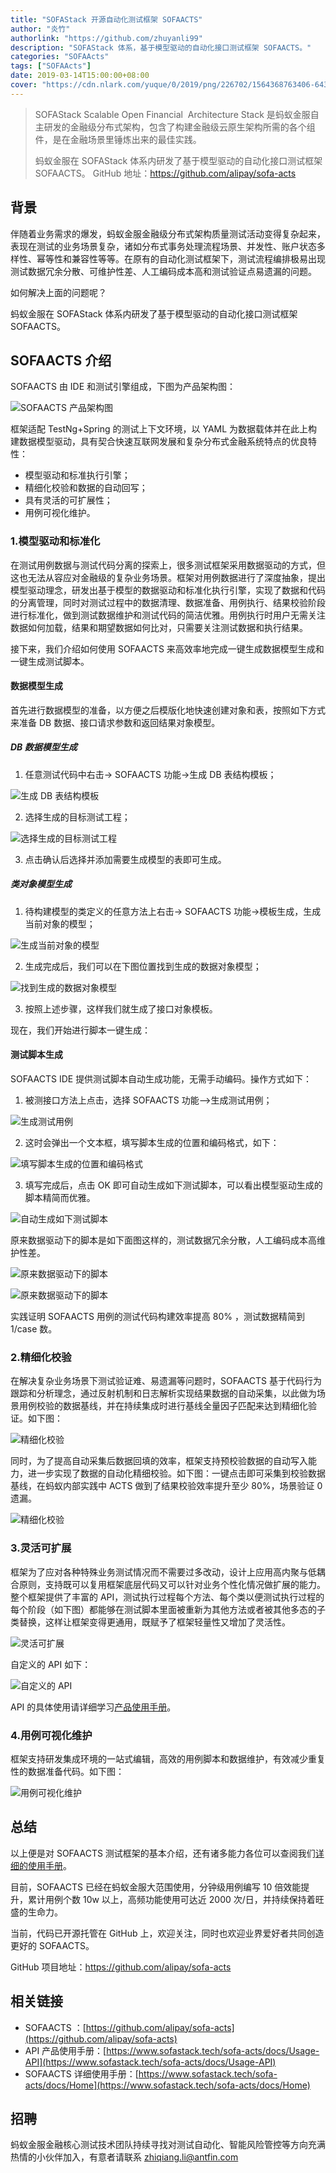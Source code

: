```yaml
---
title: "SOFAStack 开源自动化测试框架 SOFAACTS"
author: "炎竹"
authorlink: "https://github.com/zhuyanli99"
description: "SOFAStack 体系，基于模型驱动的自动化接口测试框架 SOFAACTS。"
categories: "SOFAActs"
tags: ["SOFAActs"]
date: 2019-03-14T15:00:00+08:00
cover: "https://cdn.nlark.com/yuque/0/2019/png/226702/1564368763406-6433cb14-13c4-49ea-af4b-e2da9433ae3f.png"
---
```


> SOFAStack
> Scalable Open Financial  Architecture Stack
是蚂蚁金服自主研发的金融级分布式架构，包含了构建金融级云原生架构所需的各个组件，是在金融场景里锤炼出来的最佳实践。
> 
> 蚂蚁金服在 SOFAStack 体系内研发了基于模型驱动的自动化接口测试框架 SOFAACTS。
> GitHub 地址：https://github.com/alipay/sofa-acts

## 背景

伴随着业务需求的爆发，蚂蚁金服金融级分布式架构质量测试活动变得复杂起来，表现在测试的业务场景复杂，诸如分布式事务处理流程场景、并发性、账户状态多样性、幂等性和兼容性等等。在原有的自动化测试框架下，测试流程编排极易出现测试数据冗余分散、可维护性差、人工编码成本高和测试验证点易遗漏的问题。

如何解决上面的问题呢？

蚂蚁金服在 SOFAStack 体系内研发了基于模型驱动的自动化接口测试框架 SOFAACTS。

## SOFAACTS 介绍

SOFAACTS 由 IDE 和测试引擎组成，下图为产品架构图：

![SOFAACTS 产品架构图](https://cdn.nlark.com/yuque/0/2019/png/226702/1552554464971-756e8485-2d09-41d3-9075-7ed9e68d55fd.png)

框架适配 TestNg+Spring 的测试上下文环境，以 YAML 为数据载体并在此上构建数据模型驱动，具有契合快速互联网发展和复杂分布式金融系统特点的优良特性：

- 模型驱动和标准执行引擎；
- 精细化校验和数据的自动回写；
- 具有灵活的可扩展性；
- 用例可视化维护。

### 1.模型驱动和标准化

在测试用例数据与测试代码分离的探索上，很多测试框架采用数据驱动的方式，但这也无法从容应对金融级的复杂业务场景。框架对用例数据进行了深度抽象，提出模型驱动理念，研发出基于模型的数据驱动和标准化执行引擎，实现了数据和代码的分离管理，同时对测试过程中的数据清理、数据准备、用例执行、结果校验阶段进行标准化，做到测试数据维护和测试代码的简洁优雅。用例执行时用户无需关注数据如何加载，结果和期望数据如何比对，只需要关注测试数据和执行结果。

接下来，我们介绍如何使用 SOFAACTS 来高效率地完成一键生成数据模型生成和一键生成测试脚本。

#### 数据模型生成

首先进行数据模型的准备，以方便之后模版化地快速创建对象和表，按照如下方式来准备 DB 数据、接口请求参数和返回结果对象模型。

##### DB 数据模型生成

1. 任意测试代码中右击-> SOFAACTS 功能->生成 DB 表结构模板；

![生成 DB 表结构模板](https://cdn.nlark.com/yuque/0/2019/png/226702/1552554464989-82b67121-c7c6-4eeb-883c-238da1052388.png)

2. 选择生成的目标测试工程；

![选择生成的目标测试工程](https://cdn.nlark.com/yuque/0/2019/png/226702/1552554464991-6c071438-c0e3-495e-b622-62796742beec.png)

3. 点击确认后选择并添加需要生成模型的表即可生成。

##### 类对象模型生成

1. 待构建模型的类定义的任意方法上右击-> SOFAACTS 功能->模板生成，生成当前对象的模型；

![生成当前对象的模型](https://cdn.nlark.com/yuque/0/2019/png/226702/1552554464998-9f8551b3-f242-4999-ad9b-a5782e8e89a7.png)

2. 生成完成后，我们可以在下图位置找到生成的数据对象模型；

![找到生成的数据对象模型](https://cdn.nlark.com/yuque/0/2019/png/226702/1552554465000-c483af9e-dca4-4e69-89eb-c2ff98db0bb5.png)

3. 按照上述步骤，这样我们就生成了接口对象模板。

现在，我们开始进行脚本一键生成：

#### 测试脚本生成

SOFAACTS IDE 提供测试脚本自动生成功能，无需手动编码。操作方式如下：

1. 被测接口方法上点击，选择 SOFAACTS 功能-->生成测试用例；

![生成测试用例](https://cdn.nlark.com/yuque/0/2019/png/226702/1552554465018-1b2427c7-d01d-4017-965a-23a250c6cc82.png)

2. 这时会弹出一个文本框，填写脚本生成的位置和编码格式，如下：

![填写脚本生成的位置和编码格式](https://cdn.nlark.com/yuque/0/2019/png/226702/1552554465008-b371a94f-5001-4ff5-b9f1-dbba2c742477.png)

3. 填写完成后，点击 OK 即可自动生成如下测试脚本，可以看出模型驱动生成的脚本精简而优雅。

![自动生成如下测试脚本](https://cdn.nlark.com/yuque/0/2019/png/226702/1552554465010-004b0605-df32-457b-970a-a69c9c9d791d.png)

原来数据驱动下的脚本是如下面图这样的，测试数据冗余分散，人工编码成本高维护性差。

![原来数据驱动下的脚本](https://cdn.nlark.com/yuque/0/2019/png/226702/1552554465050-b3b484d5-ebc1-426b-bddf-4b244cb6e506.png)

![原来数据驱动下的脚本](https://cdn.nlark.com/yuque/0/2019/png/226702/1552554465021-f3372ea5-ab0b-49d4-b7bc-8539070fd378.png)

实践证明 SOFAACTS 用例的测试代码构建效率提高 80% ，测试数据精简到 1/case 数。

### 2.精细化校验

在解决复杂业务场景下测试验证难、易遗漏等问题时，SOFAACTS 基于代码行为跟踪和分析理念，通过反射机制和日志解析实现结果数据的自动采集，以此做为场景用例校验的数据基线，并在持续集成时进行基线全量因子匹配来达到精细化验证。如下图：

![精细化校验](https://cdn.nlark.com/yuque/0/2019/png/226702/1552554465023-540c7474-69ae-41bc-b59c-a3afa42072ff.png)

同时，为了提高自动采集后数据回填的效率，框架支持预校验数据的自动写入能力，进一步实现了数据的自动化精细校验。如下图：一键点击即可采集到校验数据基线，在蚂蚁内部实践中 ACTS 做到了结果校验效率提升至少 80%，场景验证 0 遗漏。

![精细化校验](https://cdn.nlark.com/yuque/0/2019/png/226702/1552554465023-d82a9092-23e5-43f7-8b05-7a551328e09e.png)

### 3.灵活可扩展

框架为了应对各种特殊业务测试情况而不需要过多改动，设计上应用高内聚与低耦合原则，支持既可以复用框架底层代码又可以针对业务个性化情况做扩展的能力。整个框架提供了丰富的 API，测试执行过程每个方法、每个类以便测试执行过程的每个阶段（如下图）都能够在测试脚本里面被重新为其他方法或者被其他多态的子类替换，这样让框架变得更通用，既赋予了框架轻量性又增加了灵活性。

![灵活可扩展](https://cdn.nlark.com/yuque/0/2019/png/226702/1552554465061-cc6bed82-cf8e-4ac2-8ee0-8d5966b73415.png)

自定义的 API 如下：

![自定义的 API](https://cdn.nlark.com/yuque/0/2019/png/226702/1552554465042-02303af3-3917-479b-ba9c-93f5cb9ad8ae.png)

API 的具体使用请详细学习[产品使用手册](https://www.sofastack.tech/sofa-acts/docs/Usage-API)。

### 4.用例可视化维护

框架支持研发集成环境的一站式编辑，高效的用例脚本和数据维护，有效减少重复性的数据准备代码。如下图：

![用例可视化维护](https://cdn.nlark.com/yuque/0/2019/png/226702/1552554465038-15d4b9c4-1b4f-4b7a-91bf-79ae96e4fdde.png)

## 总结

以上便是对 SOFAACTS 测试框架的基本介绍，还有诸多能力各位可以查阅我们[详细的使用手册](https://www.sofastack.tech/sofa-acts/docs/Home)。

目前，SOFAACTS 已经在蚂蚁金服大范围使用，分钟级用例编写 10 倍效能提升，累计用例个数 10w 以上，高频功能使用可达近 2000 次/日，并持续保持着旺盛的生命力。

当前，代码已开源托管在 GitHub 上，欢迎关注，同时也欢迎业界爱好者共同创造更好的 SOFAACTS。

GitHub 项目地址：<https://github.com/alipay/sofa-acts>

## 相关链接

- SOFAACTS ：[https://github.com/alipay/sofa-acts](https://github.com/alipay/sofa-acts)
- API 产品使用手册：[https://www.sofastack.tech/sofa-acts/docs/Usage-API](https://www.sofastack.tech/sofa-acts/docs/Usage-API)
- SOFAACTS 详细使用手册：[https://www.sofastack.tech/sofa-acts/docs/Home](https://www.sofastack.tech/sofa-acts/docs/Home)

## 招聘

蚂蚁金服金融核心测试技术团队持续寻找对测试自动化、智能风险管控等方向充满热情的小伙伴加入，有意者请联系 zhiqiang.li@antfin.com